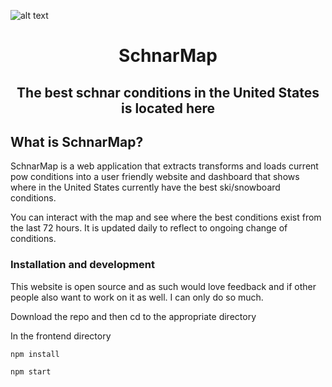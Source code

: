 ![alt text](schnarmap/frontend/schnar_map/public/logo.png)

<h1 align="center">
  SchnarMap
</h1>
<h2 align="center">
  The best schnar conditions in the United States is located here
</h2>
</p>

## What is SchnarMap?

SchnarMap is a web application that extracts transforms and loads current pow conditions into a user friendly website and dashboard that shows where in the United States currently have the best ski/snowboard conditions.

You can interact with the map and see where the best conditions exist from the last 72 hours. It is updated daily to reflect to ongoing change of conditions.


### Installation and development

This website is open source and as such would love feedback and if other people also want to work on it as well. I can only do so much.

Download the repo and then cd to the appropriate directory

In the frontend directory

```shell
npm install
```

```shell
npm start
```